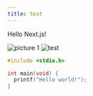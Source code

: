 ```yaml
---
title: test
---
```


Hello Next.js!

![picture 1](https://i.imgur.com/PgX9cZG.jpg)
![test](/images/a.png)
```c
#include <stdio.h>

int main(void) {
  printf("Hello world!");
}
```

